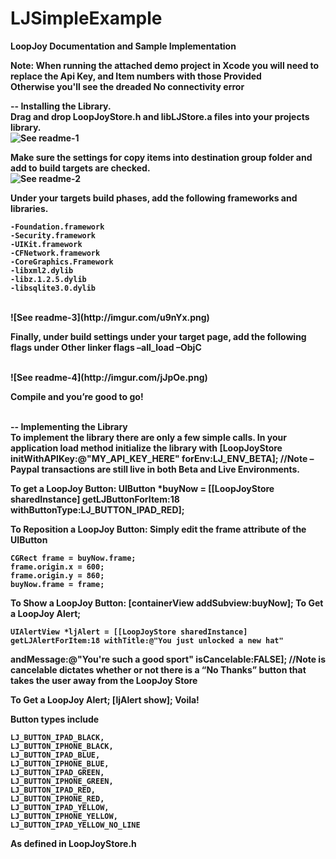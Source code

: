 LJSimpleExample
===============

<b>LoopJoy Documentation and Sample Implementation</b>
<br/>

<b> Note: When running the attached demo project in Xcode you will need to replace the Api Key, and Item numbers with those Provided
	<br/> Otherwise you'll see the dreaded No connectivity error</b>
	
<b>-- Installing the Library.    
Drag and drop LoopJoyStore.h and libLJStore.a files into your projects library.
<br/>
![See readme-1](http://imgur.com/eHGD3.png)

Make sure the settings for copy items into destination group folder and add to build targets are checked.
<br/>
![See readme-2](http://imgur.com/K8Ki4.png)

Under your targets build phases, add the following frameworks and libraries.

	-Foundation.framework
	-Security.framework 
	-UIKit.framework 
	-CFNetwork.framework 
	-CoreGraphics.Framework
	-libxml2.dylib 
	-libz.1.2.5.dylib 
	-libsqlite3.0.dylib
<br/>
![See readme-3](http://imgur.com/u9nYx.png)

Finally, under build settings under your target page, add the following flags under Other linker flags
–all_load –ObjC

<br/>
![See readme-4](http://imgur.com/jJpOe.png)

Compile and you’re good to go!
<br/><br/>


--  Implementing the Library
<br/>
To implement the library there are only a few simple calls. In your application load method initialize the library with
	[LoopJoyStore initWithAPIKey:@"MY_API_KEY_HERE" forEnv:LJ_ENV_BETA]; //Note – Paypal transactions are still live in both Beta and Live Environments.

To get a LoopJoy Button:
	UIButton *buyNow = [[LoopJoyStore sharedInstance] getLJButtonForItem:18 withButtonType:LJ_BUTTON_IPAD_RED];

To Reposition a LoopJoy Button: Simply edit the frame attribute of the UIButton
	
	CGRect frame = buyNow.frame; 
	frame.origin.x = 600; 
	frame.origin.y = 860; 
	buyNow.frame = frame;

To Show a LoopJoy Button:
	[containerView addSubview:buyNow];
To Get a LoopJoy Alert;

	UIAlertView *ljAlert = [[LoopJoyStore sharedInstance] getLJAlertForItem:18 withTitle:@"You just unlocked a new hat"
andMessage:@"You're such a good sport" isCancelable:FALSE];
	//Note is cancelable dictates whether or not there is a “No Thanks” button that takes the user away from the LoopJoy Store

To Get a LoopJoy Alert;
	[ljAlert show]; Voila!

Button types include

	LJ_BUTTON_IPAD_BLACK, 
	LJ_BUTTON_IPHONE_BLACK, 
	LJ_BUTTON_IPAD_BLUE, 
	LJ_BUTTON_IPHONE_BLUE, 
	LJ_BUTTON_IPAD_GREEN, 
	LJ_BUTTON_IPHONE_GREEN, 
	LJ_BUTTON_IPAD_RED, 
	LJ_BUTTON_IPHONE_RED, 
	LJ_BUTTON_IPAD_YELLOW, 
	LJ_BUTTON_IPHONE_YELLOW, 
	LJ_BUTTON_IPAD_YELLOW_NO_LINE

As defined in LoopJoyStore.h


